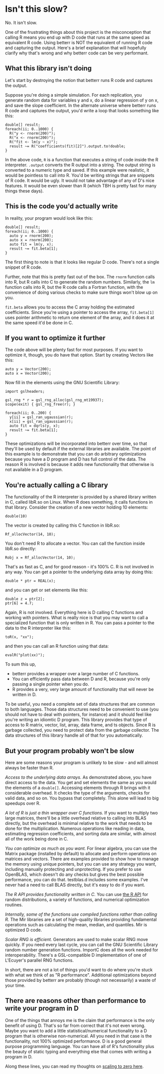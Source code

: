 # Isn't this slow?

No. It isn't slow.

One of the frustrating things about this project is the misconception that calling R means you end up with D code that runs at the same speed as equivalent R code. Using betterr is NOT the equivalent of running R code and capturing the output. Here's a brief explanation that will hopefully clarify why that's wrong and why betterr code can be very performant.

## What this library isn't doing

Let's start by destroying the notion that betterr runs R code and captures the output.

Suppose you're doing a simple simulation. For each replication, you generate random data for variables y and x, do a linear regression of y on x, and save the slope coefficient. In the alternate universe where betterr runs R code and captures the output, you'd write a loop that looks something like this:

```
double[] result;
foreach(ii; 0..1000) {
  R("y <- rnorm(200)");
  R("x <- rnorm(200)");
  R("fit <- lm(y ~ x)");
  result ~= R("coefficients(fit)[2]").output.to!double;
}
```

In the above code, `R` is a function that executes a string of code inside the R interpreter. `.output` converts the R output into a string. The output string is converted to a numeric type and saved. If this example were realistic, it would be pointless to call into R. You'd be writing strings that are snippets of R code. It would be ugly. It would not take advantage of any of D's nice features. It would be even slower than R (which TBH is pretty fast for many things these days).

## This is the code you'd actually write

In reality, your program would look like this:

```
double[] result;
foreach(ii; 0..1000) {
  auto y = rnorm(200);
  auto x = rnorm(200);
  auto fit = lm(y, x);
  result ~= fit.beta[1];
}
```

The first thing to note is that it looks like regular D code. There's not a single snippet of R code.

Further, note that this is pretty fast out of the box. The `rnorm` function calls into R, but R calls into C to generate the random numbers. Similarly, the `lm` function calls into R, but the R code calls a Fortran function, with the convenience of doing various checks to make sure things won't blow up on you. 

`fit.beta` allows you to access the C array holding the estimated coefficients. Since you're using a pointer to access the array, `fit.beta[1]` uses pointer arithmetic to return one element of the array, and it does it at the same speed it'd be done in C.

## If you want to optimize it further

The code above will be plenty fast for most purposes. If you want to optimize it, though, you do have that option. Start by creating Vectors like this:

```
auto y = Vector(200);
auto x = Vector(200);
```

Now fill in the elements using the GNU Scientific Library:

```
import gslheaders;

gsl_rng * r = gsl_rng_alloc(gsl_rng_mt19937);
scope(exit) { gsl_rng_free(r); }

foreach(ii; 0..200) {
  y[ii] = gsl_ran_ugaussian(r);
  x[ii] = gsl_ran_ugaussian(r);
  auto fit = dqrls(y, x);
  result ~= fit.beta[1];
}
```

These optimizations will be incorporated into betterr over time, so that they'll be used by default if the external libraries are available. The point of this example is to demonstrate that you can do arbitrary optimizations because you have a D program and D has full control of the data. The reason R is involved is because it adds new functionality that otherwise is not available in a D program.

## You're actually calling a C library

The functionality of the R interpreter is provided by a shared library written in C, called libR.so on Linux. When R does something, it calls functions in that library. Consider the creation of a new vector holding 10 elements:

```
double(10)
```

The vector is created by calling this C function in libR.so:

```
Rf_allocVector(14, 10);
```

You don't need R to allocate a vector. You can call the function inside libR.so directly:

```
Robj x = Rf_allocVector(14, 10);
```

That's as fast as C, and for good reason - it's 100% C. R is not involved in any way. You can get a pointer to the underlying data array by doing this:

```
double * ptr = REAL(x);
```

and you can get or set elements like this:

```
double z = ptr[2];
ptr[6] = 4.7;
```

Again, R is not involved. Everything here is D calling C functions and working with pointers. What is really nice is that you may want to call a specialized function that is only written in R. You can pass a pointer to the data to the R interpreter like this:

```
toR(x, "xx");
```

and then you can call an R function using that data:

```
evalR("plot(xx)");
```

To sum this up,

- betterr provides a wrapper over a large number of C functions.
- You can efficiently pass data between D and R, because you're only passing a single pointer when you do.
- R provides a very, very large amount of functionality that will never be written in D.

To be useful, you need a complete set of data structures that are common to both languages. Those data structures need to be convenient to use (you should not have to deal with pointers, for instance) and it should feel like you're writing an idiomtic D program. This library provides that type of access to R matrix, vector, list, array, data frame, and ts objects. Since R is garbage collected, you need to protect data from the garbage collector. The data structures of this library handle all of that for you automatically.

## But your program probably won't be slow

Here are some reasons your program is unlikely to be slow - and will almost always be faster than R.

*Access to the underlying data arrays.* As demonstrated above, you have direct access to the data. You get and set elements the same as you would the elements of a `double[]`. Accessing elements through R brings with it considerable overhead. It checks the type of the arguments, checks for valid data, and so on. You bypass that completely. This alone will lead to big speedups over R.

*A lot of R is just a thin wrapper over C functions.* If you want to multiply two large matrices, there'll be a little overhead relative to calling into BLAS directly, but the overhead is minimal relative to the work that needs to be done for the multiplication. Numerous operations like reading in data, estimating regression coefficients, and sorting data are similar, with almost all of the work being done in C.

*You can optimize as much as you want.* For linear algebra, you can use the Matrix package (installed by default) to allocate and perform operations on matrices and vectors. There are examples provided to show how to manage the memory using unique pointers, but you can use any strategy you want, including manually protecting and unprotecting. If you prefer to use OpenBLAS, which doesn't do any checks but gives the best possible performance, you can do that. testblas.d includes some examples. I've never had a need to call BLAS directly, but it's easy to do if you want.

*The R API provides functionality written in C.* You can use [the R API](https://rstudio.github.io/r-manuals/r-exts/The-R-API.html) for random distributions, a variety of functions, and numerical optimization routines.

*Internally, some of the functions use compiled functions rather than calling R.* The Mir libraries are a set of high-quality libraries providing fundamental operations such as calculating the mean, median, and quantiles. Mir is optimized D code.

*Scalar RNG is efficient.* Generators are used to make scalar RNG move quickly. If you need every last cycle, you can call the GNU Scientific Library random number generation functions. ImportC does all the work needed for interoperability. There's a GSL-compatible D implementation of one of L'Ecuyer's parallel RNG functions.

In short, there are not a lot of things you'd want to do where you're stuck with what we think of as "R performance". Additional optimizations beyond those provided by betterr are probably (though not necessarily) a waste of your time.

## There are reasons other than performance to write your program in D

One of the things that annoys me is the claim that performance is the only benefit of using D. That's so far from correct that it's not even wrong. Maybe you want to add a little statistical/numerical functionality to a D program that is otherwise non-numerical. All you need in that case is the functionality, not 100% optimized performance. D is a good general purpose programming language. You can have all of R's functionality plus the beauty of static typing and everything else that comes with writing a program in D.

Along these lines, you can read my thoughts on [scaling to zero here](scaling.md). 
